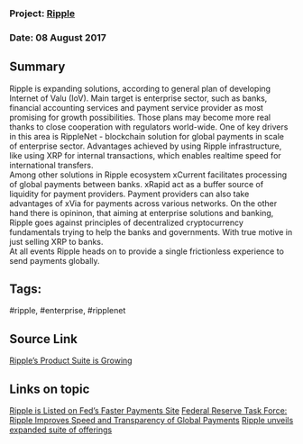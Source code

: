 ### Project: [Ripple](../projects/ripple.md)
### Date: 08 August 2017
## Summary
   Ripple is expanding solutions, according to general plan of developing Internet of Valu (IoV). Main target is enterprise sector, such as banks, financial accounting services and payment service provider as most promising for growth possibilities. Those plans may become more real thanks to close cooperation with regulators world-wide. One of key drivers in this area is RippleNet - blockchain solution for global payments in scale of enterprise sector. Advantages achieved by using Ripple infrastructure, like using XRP for internal transactions, which enables realtime speed for international transfers.  
   Among other solutions in Ripple ecosystem xCurrent facilitates processing of global payments between banks.  xRapid act as a buffer source of liquidity for payment providers. Payment providers can also take advantages of xVia for payments across various networks. 
On the other hand there is opininon, that aiming at enterprise solutions and banking, Ripple goes against principles of decentralized cryptocurrency fundamentals trying to help the banks and governments. With true motive in just selling XRP to banks.  
   At all events Ripple heads on to provide a single frictionless experience to send payments globally. 


## Tags: 
#ripple, #enterprise, #ripplenet
## Source Link
[Ripple’s Product Suite is Growing](https://ripple.com/insights/ripples-product-suite-growing/)  
## Links on topic
[Ripple is Listed on Fed’s Faster Payments Site](http://www.livebitcoinnews.com/federal-reserve-faster-payment-sites-ripple-video-showcases-future-banking/)
[Federal Reserve Task Force: Ripple Improves Speed and Transparency of Global Payments](https://www.reddit.com/r/Ripple/comments/6ootxd/federal_reserve_ripple_improves_speed_and/)
[Ripple unveils expanded suite of offerings](http://www.bankingtech.com/931562/ripple-unveils-expanded-suite-of-offerings/)   
 
